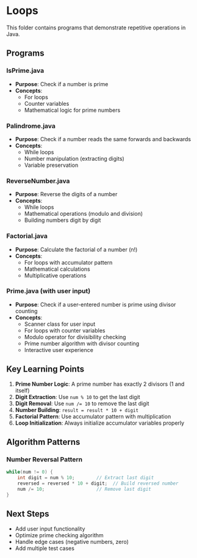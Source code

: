 # Loops

This folder contains programs that demonstrate repetitive operations in Java.

## Programs

### IsPrime.java
- **Purpose**: Check if a number is prime
- **Concepts**: 
  - For loops
  - Counter variables
  - Mathematical logic for prime numbers

### Palindrome.java
- **Purpose**: Check if a number reads the same forwards and backwards
- **Concepts**: 
  - While loops
  - Number manipulation (extracting digits)
  - Variable preservation

### ReverseNumber.java
- **Purpose**: Reverse the digits of a number
- **Concepts**: 
  - While loops
  - Mathematical operations (modulo and division)
  - Building numbers digit by digit

### Factorial.java
- **Purpose**: Calculate the factorial of a number (n!)
- **Concepts**: 
  - For loops with accumulator pattern
  - Mathematical calculations
  - Multiplicative operations

### Prime.java (with user input)
- **Purpose**: Check if a user-entered number is prime using divisor counting
- **Concepts**: 
  - Scanner class for user input
  - For loops with counter variables
  - Modulo operator for divisibility checking
  - Prime number algorithm with divisor counting
  - Interactive user experience

## Key Learning Points

1. **Prime Number Logic**: A prime number has exactly 2 divisors (1 and itself)
2. **Digit Extraction**: Use `num % 10` to get the last digit
3. **Digit Removal**: Use `num /= 10` to remove the last digit
4. **Number Building**: `result = result * 10 + digit`
5. **Factorial Pattern**: Use accumulator pattern with multiplication
6. **Loop Initialization**: Always initialize accumulator variables properly

## Algorithm Patterns

### Number Reversal Pattern
```java
while(num != 0) {
    int digit = num % 10;        // Extract last digit
    reversed = reversed * 10 + digit;  // Build reversed number
    num /= 10;                   // Remove last digit
}
```

## Next Steps

- Add user input functionality
- Optimize prime checking algorithm
- Handle edge cases (negative numbers, zero)
- Add multiple test cases

